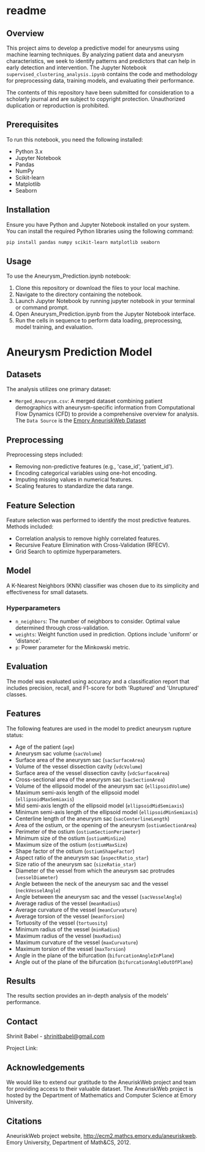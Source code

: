 # readme

## Overview
This project aims to develop a predictive model for aneurysms using machine learning techniques. By analyzing patient data and aneurysm characteristics, we seek to identify patterns and predictors that can help in early detection and intervention. The Jupyter Notebook `supervised_clustering_analysis.ipynb` contains the code and methodology for preprocessing data, training models, and evaluating their performance.

The contents of this repository have been submitted for consideration to a scholarly journal and are subject to copyright protection. Unauthorized duplication or reproduction is prohibited. 
## Prerequisites
To run this notebook, you need the following installed:
- Python 3.x
- Jupyter Notebook
- Pandas
- NumPy
- Scikit-learn
- Matplotlib
- Seaborn

## Installation
Ensure you have Python and Jupyter Notebook installed on your system. You can install the required Python libraries using the following command:

```bash
pip install pandas numpy scikit-learn matplotlib seaborn

```

## Usage
To use the Aneurysm_Prediction.ipynb notebook:

1. Clone this repository or download the files to your local machine.
2. Navigate to the directory containing the notebook.
3. Launch Jupyter Notebook by running jupyter notebook in your terminal or command prompt.
4. Open Aneurysm_Prediction.ipynb from the Jupyter Notebook interface.
5. Run the cells in sequence to perform data loading, preprocessing, model training, and evaluation.

# Aneurysm Prediction Model

## Datasets
The analysis utilizes one primary dataset:
- `Merged_Aneurysm.csv`: A merged dataset combining patient demographics with aneurysm-specific information from Computational Flow Dynamics (CFD) to provide a comprehensive overview for analysis. The `Data Source` is the [Emory AneuriskWeb Dataset](http://ecm2.mathcs.emory.edu/aneuriskweb/repository)

## Preprocessing
Preprocessing steps included:
- Removing non-predictive features (e.g., 'case_id', 'patient_id').
- Encoding categorical variables using one-hot encoding.
- Imputing missing values in numerical features.
- Scaling features to standardize the data range.

## Feature Selection
Feature selection was performed to identify the most predictive features. Methods included:
- Correlation analysis to remove highly correlated features.
- Recursive Feature Elimination with Cross-Validation (RFECV).
- Grid Search to optimize hyperparameters.

## Model
A K-Nearest Neighbors (KNN) classifier was chosen due to its simplicity and effectiveness for small datasets.

### Hyperparameters
- `n_neighbors`: The number of neighbors to consider. Optimal value determined through cross-validation.
- `weights`: Weight function used in prediction. Options include 'uniform' or 'distance'.
- `p`: Power parameter for the Minkowski metric.

## Evaluation
The model was evaluated using accuracy and a classification report that includes precision, recall, and F1-score for both 'Ruptured' and 'Unruptured' classes.

## Features
The following features are used in the model to predict aneurysm rupture status:

- Age of the patient (`age`)
- Aneurysm sac volume (`sacVolume`)
- Surface area of the aneurysm sac (`sacSurfaceArea`)
- Volume of the vessel dissection cavity (`vdcVolume`)
- Surface area of the vessel dissection cavity (`vdcSurfaceArea`)
- Cross-sectional area of the aneurysm sac (`sacSectionArea`)
- Volume of the ellipsoid model of the aneurysm sac (`ellipsoidVolume`)
- Maximum semi-axis length of the ellipsoid model (`ellipsoidMaxSemiaxis`)
- Mid semi-axis length of the ellipsoid model (`ellipsoidMidSemiaxis`)
- Minimum semi-axis length of the ellipsoid model (`ellipsoidMinSemiaxis`)
- Centerline length of the aneurysm sac (`sacCenterlineLength`)
- Area of the ostium, or the opening of the aneurysm (`ostiumSectionArea`)
- Perimeter of the ostium (`ostiumSectionPerimeter`)
- Minimum size of the ostium (`ostiumMinSize`)
- Maximum size of the ostium (`ostiumMaxSize`)
- Shape factor of the ostium (`ostiumShapeFactor`)
- Aspect ratio of the aneurysm sac (`aspectRatio_star`)
- Size ratio of the aneurysm sac (`sizeRatio_star`)
- Diameter of the vessel from which the aneurysm sac protrudes (`vesselDiameter`)
- Angle between the neck of the aneurysm sac and the vessel (`neckVesselAngle`)
- Angle between the aneurysm sac and the vessel (`sacVesselAngle`)
- Average radius of the vessel (`meanRadius`)
- Average curvature of the vessel (`meanCurvature`)
- Average torsion of the vessel (`meanTorsion`)
- Tortuosity of the vessel (`tortuosity`)
- Minimum radius of the vessel (`minRadius`)
- Maximum radius of the vessel (`maxRadius`)
- Maximum curvature of the vessel (`maxCurvature`)
- Maximum torsion of the vessel (`maxTorsion`)
- Angle in the plane of the bifurcation (`bifurcationAngleInPlane`)
- Angle out of the plane of the bifurcation (`bifurcationAngleOutOfPlane`)

## Results
The results section provides an in-depth analysis of the models' performance.

## Contact
Shrinit Babel - shrinitbabel@gmail.com

Project Link:

## Acknowledgements
We would like to extend our gratitude to the AneuriskWeb project and team for providing access to their valuable dataset. The AneuriskWeb project is hosted by the Department of Mathematics and Computer Science at Emory University. 

## Citations
AneuriskWeb project website, http://ecm2.mathcs.emory.edu/aneuriskweb. Emory University, Department of Math&CS, 2012.
